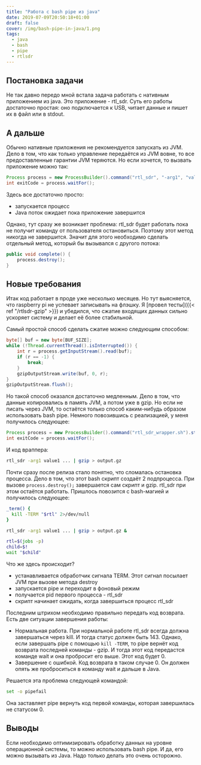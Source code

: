 ```yaml
---
title: "Работа с bash pipe из java"
date: 2019-07-09T20:50:18+01:00
draft: false
cover: /img/bash-pipe-in-java/1.png
tags:
  - java
  - bash
  - pipe
  - rtlsdr
---
```


## Постановка задачи

Не так давно передо мной встала задача работать с нативным приложением из java. Это приложение - rtl_sdr. Суть его работы достаточно простая: оно подключается к USB, читает данные и пишет их в файл или в stdout. 

## А дальше

Обычно нативные приложения не рекомендуется запускать из JVM. Дело в том, что как только управление передаётся из JVM вовне, то все предоставленные гарантии JVM теряются. Но если хочется, то вызвать приложение можно так:

```java
Process process = new ProcessBuilder().command("rtl_sdr", "-arg1", "value1", ...).start();
int exitCode = process.waitFor();
``` 

Здесь все достаточно просто:

  * запускается процесс
  * Java поток ожидает пока приложение завершится
  
Однако, тут сразу же возникает проблема: rtl_sdr будет работать пока не получит команду от пользователя остановиться. Поэтому этот метод никогда не завершится. Значит для этого необходимо сделать отдельный метод, который бы вызывался с другого потока:

```java
public void complete() {
	process.destroy();
}
``` 

## Новые требования

Итак код работает в проде уже несколько месяцев. Но тут выясняется, что raspberry pi не успевает записывать на флэшку. Я [провел тесты]({{< ref "/rtlsdr-gzip" >}}) и убедился, что сжатие входящих данных сильно ускоряет систему и делает её более стабильной.

Самый простой способ сделать сжатие можно следующим способом:

```java
byte[] buf = new byte[BUF_SIZE];
while (!Thread.currentThread().isInterrupted()) {
	int r = process.getInputStream().read(buf);
	if (r == -1) {
		break;
	}
	gzipOutputStream.write(buf, 0, r);
}
gzipOutputStream.flush();
```

Но такой способ оказался достаточно медленным. Дело в том, что данные копировались в память JVM, а потом уже в gzip. Но если не писать через JVM, то остаётся только способ каким-нибудь образом использовать bash pipe. Немного повозившись с реализацией, у меня получилось следующее:

```java
Process process = new ProcessBuilder().command("rtl_sdr_wrapper.sh").start();
int exitCode = process.waitFor();
```

И код враппера:

```bash
rtl_sdr -arg1 value1 ... | gzip > output.gz
```

Почти сразу после релиза стало понятно, что сломалась остановка процесса. Дело в том, что этот bash скрипт создаёт 2 подпроцесса. При вызове ```process.destroy();``` завершается сам скрипт и gzip. rtl_sdr при этом остаётся работать. Пришлось повозится с bash-магией и получилось следующее:

```bash
_term() { 
  kill -TERM "$rtl" 2>/dev/null
}

rtl_sdr -arg1 value1 ... | gzip > output.gz &

rtl=$(jobs -p)
child=$! 
wait "$child"
```

Что же здесь происходит?

 * устанавливается обработчик сигнала TERM. Этот сигнал посылает JVM при вызове метода destroy
 * запускается pipe и переходит в фоновый режим
 * получается pid первого процесса - rtl_sdr
 * скрипт начинает ожидать, когда завершиться процесс rtl_sdr
 
Последним штрихом необходимо правильно передать код возврата. Есть две ситуации завершения работы:

  * Нормальная работа. При нормальной работе rtl\_sdr всегда должна завершаться через kill. И тогда статус должен быть 143. Однако, если завершать pipe с помощью ```kill -TERM```, то pipe вернёт код возврата последней команды - gzip. И тогда этот код передастся команде wait и она пробросит его выше. Этот код будет 0.
  * Завершение с ошибкой. Код возврата в таком случае 0. Он должен опять же проброситься в команду wait и дальше в Java.
  
Решается эта проблема следующей командой:

```bash
set -o pipefail
```

Она заставляет pipe вернуть код первой команды, которая завершилась не статусом 0.

## Выводы

Если необходимо оптимизировать обработку данных на уровне операционной системы, то можно использовать bash pipe. И да, его можно вызывать из Java. Надо только делать это очень осторожно.